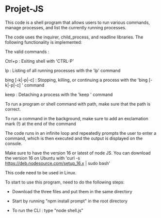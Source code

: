 # Projet-JS

This code is a shell program that allows users to run various commands, manage processes, and list the currently running processes. 

The code uses the inquirer, child_process, and readline libraries. The following functionality is implemented:

The valid commands :

Ctrl+p : Exiting shell with 'CTRL-P'

lp : Listing of all running processes with the 'lp' command

bing [-k|-p|-c] <PID> : Stopping, killing, or continuing a process with the 'bing [-k|-p|-c] <PID>' command

keep <PID> : Detaching a process with the 'keep <PID>' command

To run a program or shell command with path, make sure that the path is correct.

To run a command in the background, make sure to add an exclamation mark (!) at the end of the command

The code runs in an infinite loop and repeatedly prompts the user to enter a command, which is then executed and the output is displayed on the console.

Make sure to have the version 16 or latest of node JS. You can download the version 16 on Ubuntu with 'curl -s https://deb.nodesource.com/setup_16.x | sudo bash'

This code need to be used in Linux.
  
To start to use this program, need to do the following steps:

- Download the three files and put them in the same directory

- Start by running "npm install prompt" in the root directory

- To run the CLI : type "node shell.js" 
